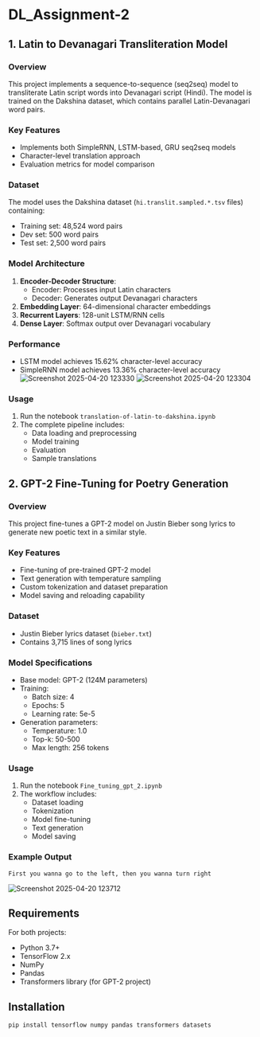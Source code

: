 # DL_Assignment-2


## 1. Latin to Devanagari Transliteration Model

### Overview
This project implements a sequence-to-sequence (seq2seq) model to transliterate Latin script words into Devanagari script (Hindi). The model is trained on the Dakshina dataset, which contains parallel Latin-Devanagari word pairs.

### Key Features
- Implements both SimpleRNN, LSTM-based, GRU seq2seq models
- Character-level translation approach
- Evaluation metrics for model comparison

### Dataset
The model uses the Dakshina dataset (`hi.translit.sampled.*.tsv` files) containing:
- Training set: 48,524 word pairs
- Dev set: 500 word pairs
- Test set: 2,500 word pairs

### Model Architecture
1. **Encoder-Decoder Structure**:
   - Encoder: Processes input Latin characters
   - Decoder: Generates output Devanagari characters
2. **Embedding Layer**: 64-dimensional character embeddings
3. **Recurrent Layers**: 128-unit LSTM/RNN cells
4. **Dense Layer**: Softmax output over Devanagari vocabulary

### Performance
- LSTM model achieves 15.62% character-level accuracy
- SimpleRNN model achieves 13.36% character-level accuracy
![Screenshot 2025-04-20 123330](https://github.com/user-attachments/assets/25efc38b-47ca-4a7e-bc66-543b7f31ffa7)
![Screenshot 2025-04-20 123304](https://github.com/user-attachments/assets/f2bf66ce-e279-49fc-bd4c-dc11b5f21fc0)

### Usage
1. Run the notebook `translation-of-latin-to-dakshina.ipynb`
2. The complete pipeline includes:
   - Data loading and preprocessing
   - Model training
   - Evaluation
   - Sample translations

## 2. GPT-2 Fine-Tuning for Poetry Generation

### Overview
This project fine-tunes a GPT-2 model on Justin Bieber song lyrics to generate new poetic text in a similar style.

### Key Features
- Fine-tuning of pre-trained GPT-2 model
- Text generation with temperature sampling
- Custom tokenization and dataset preparation
- Model saving and reloading capability

### Dataset
- Justin Bieber lyrics dataset (`bieber.txt`)
- Contains 3,715 lines of song lyrics

### Model Specifications
- Base model: GPT-2 (124M parameters)
- Training:
  - Batch size: 4
  - Epochs: 5
  - Learning rate: 5e-5
- Generation parameters:
  - Temperature: 1.0
  - Top-k: 50-500
  - Max length: 256 tokens

### Usage
1. Run the notebook `Fine_tuning_gpt_2.ipynb`
2. The workflow includes:
   - Dataset loading
   - Tokenization
   - Model fine-tuning
   - Text generation
   - Model saving

### Example Output
```
First you wanna go to the left, then you wanna turn right
```
![Screenshot 2025-04-20 123712](https://github.com/user-attachments/assets/5bd8fc35-3e4a-4083-917b-cdf840d8f86c)

## Requirements
For both projects:
- Python 3.7+
- TensorFlow 2.x
- NumPy
- Pandas
- Transformers library (for GPT-2 project)

## Installation
```bash
pip install tensorflow numpy pandas transformers datasets
```

